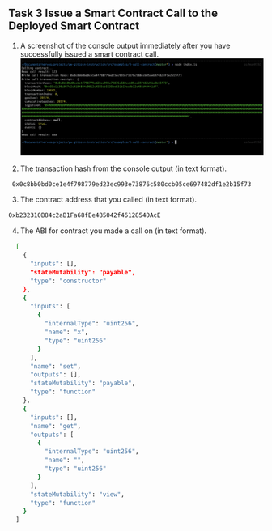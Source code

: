 ## Task 3 Issue a Smart Contract Call to the Deployed Smart Contract

1. A screenshot of the console output immediately after you have successfully issued a smart contract call.
![screenshot](task-3.PNG)

2. The transaction hash from the console output (in text format).
```sh
 0x0c8bb0bd0ce1e4f798779ed23ec993e73876c580ccb05ce697482df1e2b15f73
```

3. The contract address that you called (in text format).
```sh
0xb232310B84c2aB1Fa68fEe4B5042f4612854DAcE
```

4. The ABI for contract you made a call on (in text format).
```sh
  [
    {
      "inputs": [],
      "stateMutability": "payable",
      "type": "constructor"
    },
    {
      "inputs": [
        {
          "internalType": "uint256",
          "name": "x",
          "type": "uint256"
        }
      ],
      "name": "set",
      "outputs": [],
      "stateMutability": "payable",
      "type": "function"
    },
    {
      "inputs": [],
      "name": "get",
      "outputs": [
        {
          "internalType": "uint256",
          "name": "",
          "type": "uint256"
        }
      ],
      "stateMutability": "view",
      "type": "function"
    }
  ]
```
